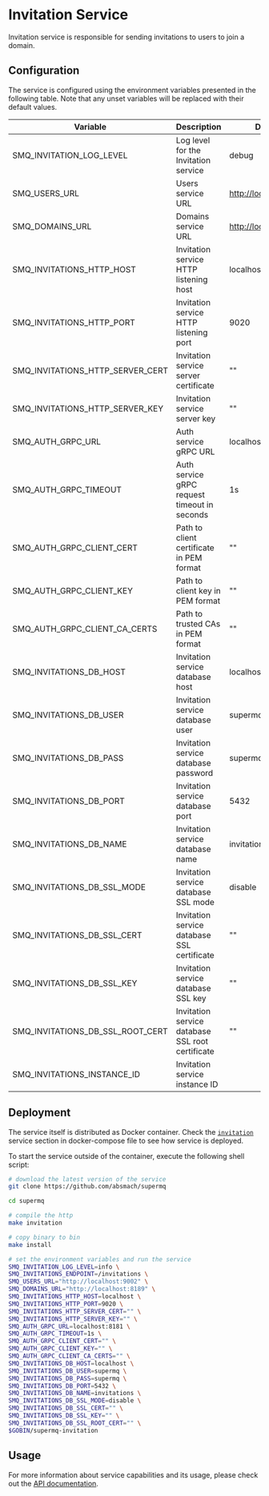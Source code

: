 # Invitation Service

Invitation service is responsible for sending invitations to users to join a domain.

## Configuration

The service is configured using the environment variables presented in the following table. Note that any unset variables will be replaced with their default values.

| Variable                        | Description                                      | Default                 |
| ------------------------------- | ------------------------------------------------ | ----------------------- |
| SMQ_INVITATION_LOG_LEVEL         | Log level for the Invitation service             | debug                   |
| SMQ_USERS_URL                    | Users service URL                                | <http://localhost:9002> |
| SMQ_DOMAINS_URL                  | Domains service URL                              | <http://localhost:8189> |
| SMQ_INVITATIONS_HTTP_HOST        | Invitation service HTTP listening host           | localhost               |
| SMQ_INVITATIONS_HTTP_PORT        | Invitation service HTTP listening port           | 9020                    |
| SMQ_INVITATIONS_HTTP_SERVER_CERT | Invitation service server certificate            | ""                      |
| SMQ_INVITATIONS_HTTP_SERVER_KEY  | Invitation service server key                    | ""                      |
| SMQ_AUTH_GRPC_URL                | Auth service gRPC URL                            | localhost:8181          |
| SMQ_AUTH_GRPC_TIMEOUT            | Auth service gRPC request timeout in seconds     | 1s                      |
| SMQ_AUTH_GRPC_CLIENT_CERT        | Path to client certificate in PEM format         | ""                      |
| SMQ_AUTH_GRPC_CLIENT_KEY         | Path to client key in PEM format                 | ""                      |
| SMQ_AUTH_GRPC_CLIENT_CA_CERTS    | Path to trusted CAs in PEM format                | ""                      |
| SMQ_INVITATIONS_DB_HOST          | Invitation service database host                 | localhost               |
| SMQ_INVITATIONS_DB_USER          | Invitation service database user                 | supermq              |
| SMQ_INVITATIONS_DB_PASS          | Invitation service database password             | supermq              |
| SMQ_INVITATIONS_DB_PORT          | Invitation service database port                 | 5432                    |
| SMQ_INVITATIONS_DB_NAME          | Invitation service database name                 | invitations             |
| SMQ_INVITATIONS_DB_SSL_MODE      | Invitation service database SSL mode             | disable                 |
| SMQ_INVITATIONS_DB_SSL_CERT      | Invitation service database SSL certificate      | ""                      |
| SMQ_INVITATIONS_DB_SSL_KEY       | Invitation service database SSL key              | ""                      |
| SMQ_INVITATIONS_DB_SSL_ROOT_CERT | Invitation service database SSL root certificate | ""                      |
| SMQ_INVITATIONS_INSTANCE_ID      | Invitation service instance ID                   |                         |

## Deployment

The service itself is distributed as Docker container. Check the [`invitation`](https://github.com/absmach/amdm/blob/main/docker/docker-compose.yml) service section in docker-compose file to see how service is deployed.

To start the service outside of the container, execute the following shell script:

```bash
# download the latest version of the service
git clone https://github.com/absmach/supermq

cd supermq

# compile the http
make invitation

# copy binary to bin
make install

# set the environment variables and run the service
SMQ_INVITATION_LOG_LEVEL=info \
SMQ_INVITATIONS_ENDPOINT=/invitations \
SMQ_USERS_URL="http://localhost:9002" \
SMQ_DOMAINS_URL="http://localhost:8189" \
SMQ_INVITATIONS_HTTP_HOST=localhost \
SMQ_INVITATIONS_HTTP_PORT=9020 \
SMQ_INVITATIONS_HTTP_SERVER_CERT="" \
SMQ_INVITATIONS_HTTP_SERVER_KEY="" \
SMQ_AUTH_GRPC_URL=localhost:8181 \
SMQ_AUTH_GRPC_TIMEOUT=1s \
SMQ_AUTH_GRPC_CLIENT_CERT="" \
SMQ_AUTH_GRPC_CLIENT_KEY="" \
SMQ_AUTH_GRPC_CLIENT_CA_CERTS="" \
SMQ_INVITATIONS_DB_HOST=localhost \
SMQ_INVITATIONS_DB_USER=supermq \
SMQ_INVITATIONS_DB_PASS=supermq \
SMQ_INVITATIONS_DB_PORT=5432 \
SMQ_INVITATIONS_DB_NAME=invitations \
SMQ_INVITATIONS_DB_SSL_MODE=disable \
SMQ_INVITATIONS_DB_SSL_CERT="" \
SMQ_INVITATIONS_DB_SSL_KEY="" \
SMQ_INVITATIONS_DB_SSL_ROOT_CERT="" \
$GOBIN/supermq-invitation
```

## Usage

For more information about service capabilities and its usage, please check out the [API documentation](https://docs.api.magistrala.abstractmachines.fr/?urls.primaryName=invitations.yml).

